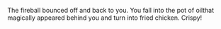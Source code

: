 The fireball bounced off and back to you. You fall into the pot of oilthat magically appeared behind you and turn into fried chicken. Crispy!